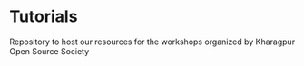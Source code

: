 # Tutorials

Repository to host our resources for the workshops organized by Kharagpur Open Source Society
